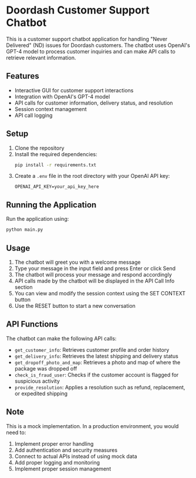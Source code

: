 # Doordash Customer Support Chatbot

This is a customer support chatbot application for handling "Never Delivered" (ND) issues for Doordash customers. The chatbot uses OpenAI's GPT-4 model to process customer inquiries and can make API calls to retrieve relevant information.

## Features

- Interactive GUI for customer support interactions
- Integration with OpenAI's GPT-4 model
- API calls for customer information, delivery status, and resolution
- Session context management
- API call logging

## Setup

1. Clone the repository
2. Install the required dependencies:
   ```bash
   pip install -r requirements.txt
   ```
3. Create a `.env` file in the root directory with your OpenAI API key:
   ```
   OPENAI_API_KEY=your_api_key_here
   ```

## Running the Application

Run the application using:
```bash
python main.py
```

## Usage

1. The chatbot will greet you with a welcome message
2. Type your message in the input field and press Enter or click Send
3. The chatbot will process your message and respond accordingly
4. API calls made by the chatbot will be displayed in the API Call Info section
5. You can view and modify the session context using the SET CONTEXT button
6. Use the RESET button to start a new conversation

## API Functions

The chatbot can make the following API calls:
- `get_customer_info`: Retrieves customer profile and order history
- `get_delivery_info`: Retrieves the latest shipping and delivery status
- `get_dropoff_photo_and_map`: Retrieves a photo and map of where the package was dropped off
- `check_is_fraud_user`: Checks if the customer account is flagged for suspicious activity
- `provide_resolution`: Applies a resolution such as refund, replacement, or expedited shipping

## Note

This is a mock implementation. In a production environment, you would need to:
1. Implement proper error handling
2. Add authentication and security measures
3. Connect to actual APIs instead of using mock data
4. Add proper logging and monitoring
5. Implement proper session management 
